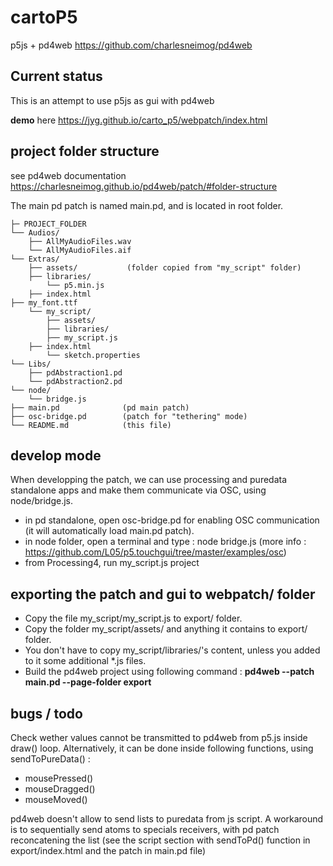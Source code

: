 # cartoP5
p5js + pd4web https://github.com/charlesneimog/pd4web 

## Current status
This is an attempt to use p5js as gui with pd4web 

**demo** here https://jyg.github.io/carto_p5/webpatch/index.html

## project folder structure

see pd4web documentation 
https://charlesneimog.github.io/pd4web/patch/#folder-structure

The main pd patch is named main.pd, and is located in root folder.        

    ├─ PROJECT_FOLDER
    └── Audios/    
        ├── AllMyAudioFiles.wav    
        └── AllMyAudioFiles.aif    
    └── Extras/    
        ├── assets/	          (folder copied from "my_script" folder)   
        ├── libraries/    
        	└── p5.min.js    
        ├── index.html   
	├── my_font.ttf  
        └── my_script/		       
	        ├── assets/		       
	        ├── libraries/		       
	        ├── my_script.js	
	 	├── index.html
	        └── sketch.properties	
    └── Libs/		       
        ├── pdAbstraction1.pd		       
        └── pdAbstraction2.pd		       
    └── node/		       
        └── bridge.js 	 	       	       
    ├── main.pd              (pd main patch)       
    ├── osc-bridge.pd        (patch for "tethering" mode)		       
    └── README.md            (this file)	
	    
	       



## develop mode
When developping the patch, we can use processing and puredata standalone apps and make them communicate via OSC, using node/bridge.js.             

* in pd standalone, open osc-bridge.pd for enabling OSC communication (it will automatically load main.pd patch).
* in node folder, open a terminal and type : node bridge.js (more info : https://github.com/L05/p5.touchgui/tree/master/examples/osc)
* from Processing4, run my_script.js project

## exporting the patch and gui to webpatch/ folder
* Copy the file my_script/my_script.js to export/ folder.
* Copy the folder my_script/assets/ and anything it contains to export/ folder.
* You don't have to copy my_script/libraries/'s content, unless you added to it some additional *.js files.
* Build the pd4web project using following command :
__pd4web --patch main.pd  --page-folder export__

## bugs / todo

Check wether values cannot be transmitted to pd4web from p5.js inside draw() loop. Alternatively, it can be done inside following functions, using sendToPureData()  :
* mousePressed()
* mouseDragged()
* mouseMoved()
  
pd4web doesn't allow to send lists to puredata from js script. A workaround is to sequentially send atoms to specials receivers, with pd patch reconcatening the list (see the script section with sendToPd() function in export/index.html and the patch in main.pd file)
